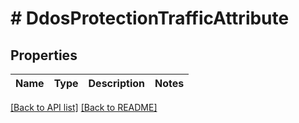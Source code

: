 # # DdosProtectionTrafficAttribute

## Properties

Name | Type | Description | Notes
------------ | ------------- | ------------- | -------------


[[Back to API list]](../../README.md#endpoints) [[Back to README]](../../README.md)
